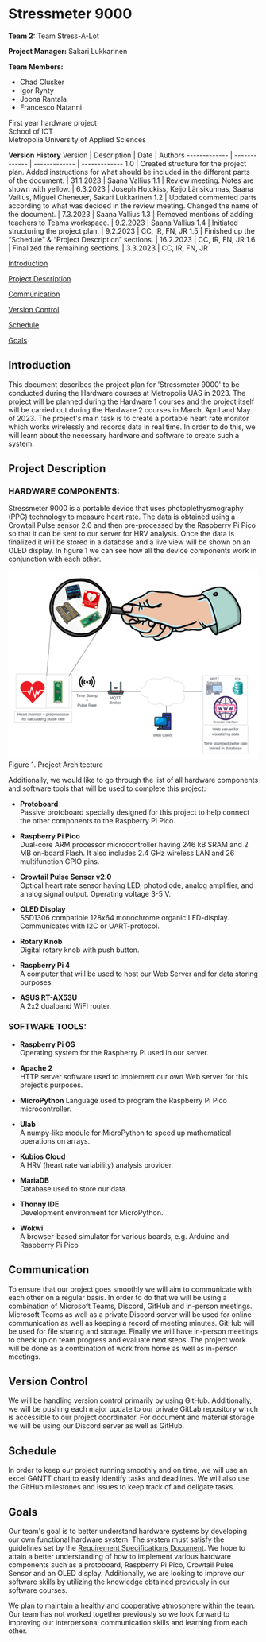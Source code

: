 # Stressmeter 9000

**Team 2:** Team Stress-A-Lot

**Project Manager:** Sakari Lukkarinen

**Team Members:**
- Chad Clusker
- Igor Rynty
- Joona Rantala
- Francesco Natanni 
 
First year hardware project\
School of ICT\
Metropolia University of Applied Sciences

**Version History**
Version | Description | Date | Authors
------------- | ------------- | ------------- | -------------
1.0 | Created structure for the project plan. Added instructions for what should be included in the different parts of the document. | 31.1.2023 | Saana Vallius
1.1 | Review meeting. Notes are shown with yellow. | 6.3.2023 | Joseph Hotckiss, Keijo Länsikunnas, Saana Vallius, Miguel Cheneuer, Sakari Lukkarinen
1.2 | Updated commented parts according to what was decided in the review meeting. Changed the name of the document. | 7.3.2023 | Saana Vallius
1.3 | Removed mentions of adding teachers to Teams workspace. | 9.2.2023 | Saana Vallius
1.4 | Initiated structuring the project plan. | 9.2.2023 | CC, IR, FN, JR
1.5 | Finished up the “Schedule” & “Project Description” sections. | 16.2.2023 | CC, IR, FN, JR
1.6 | Finalized the remaining sections. | 3.3.2023 | CC, IR, FN, JR

[Introduction](#introduction)

[Project Description](#project-description)

[Communication](#communication)

[Version Control](#version-control)

[Schedule](#schedule)

[Goals](#goals)

## Introduction

This document describes the project plan for 'Stressmeter 9000' to be conducted during the Hardware courses at Metropolia UAS in 2023. The project will be planned during the Hardware 1 courses and the project itself will be carried out during the Hardware 2 courses in March, April and May of 2023. 
The project's main task is to create a portable heart rate monitor which works wirelessly and records data in real time. 
In order to do this, we will learn about the necessary hardware and software to create such a system.

## Project Description

### HARDWARE COMPONENTS:

Stressmeter 9000 is a portable device that uses photoplethysmography (PPG) technology to measure heart rate. The data is obtained using a Crowtail Pulse sensor 2.0 and then pre-processed by the Raspberry Pi Pico so that it can be sent to our server for HRV analysis. Once the data is finalized it will be stored in a database and a live view will be shown on an OLED display. In figure 1 we can see how all the device components work in conjunction with each other. 

![Project Architecture Diagram](/Images/Project_arichitecture.png)
Figure 1. Project Architecture 

Additionally, we would like to go through the list of all hardware components and software tools that will be used to complete this project: 
- **Protoboard**\
    Passive protoboard specially designed for this project to help connect the other components to the Raspberry Pi Pico. 

- **Raspberry Pi Pico**\
    Dual-core ARM processor microcontroller having 246 kB SRAM and 2 MB on-board Flash. It also includes 2.4 GHz wireless LAN and 26 multifunction GPIO pins. 

- **Crowtail Pulse Sensor v2.0**\
    Optical heart rate sensor having LED, photodiode, analog amplifier, and analog signal output. Operating voltage 3-5 V. 

- **OLED Display**\
    SSD1306 compatible 128x64 monochrome organic LED-display. Communicates with I2C or UART-protocol. 

- **Rotary Knob**\
    Digital rotary knob with push button. 

- **Raspberry Pi 4**\
    A computer that will be used to host our Web Server and for data storing purposes. 

- **ASUS RT-AX53U**\
    A 2x2 dualband WiFI router. 

### SOFTWARE TOOLS:

- **Raspberry Pi OS**\
    Operating system for the Raspberry Pi used in our server. 

- **Apache 2**\
    HTTP server software used to implement our own Web server for this project’s purposes. 

- **MicroPython**
    Language used to program the Raspberry Pi Pico microcontroller. 

- **Ulab**\
    A numpy-like module for MicroPython to speed up mathematical operations on arrays. 

- **Kubios Cloud**\
    A HRV (heart rate variability) analysis provider. 

- **MariaDB**\
    Database used to store our data. 

- **Thonny IDE**\
    Development environment for MicroPython. 

- **Wokwi**\
    A browser-based simulator for various boards, e.g. Arduino and Raspberry Pi Pico

## Communication

To ensure that our project goes smoothly we will aim to communicate with each other on a regular basis. In order to do that we will be using a combination of Microsoft Teams, Discord, GitHub and in-person meetings. Microsoft Teams as well as a private Discord server will be used for online communication as well as keeping a record of meeting minutes. GitHub will be used for file sharing and storage. Finally we will have in-person meetings to check up on team progress and evaluate next steps. The project work will be done as a combination of work from home as well as in-person meetings.

## Version Control

We will be handling version control primarily by using GitHub. Additionally, we will be pushing each major update to our private GitLab repository which is accessible to our project coordinator. For document and material storage we will be using our Discord server as well as GitHub. 

## Schedule

In order to keep our project running smoothly and on time, we will use an excel GANTT chart to easily identify tasks and deadlines. We will also use the GitHub milestones and issues to keep track of and deligate tasks.

## Goals

Our team's goal is to better understand hardware systems by developing our own functional hardware system. The system must satisfy the guidelines set by the [Requirement Specifications Document](https://github.com/murphyslemon/RecoveryAndStressMeter/blob/main/RequirementSpecifications.md). We hope to attain a better understanding of how to implement various hardware components such as a protoboard, Raspberry Pi Pico, Crowtail Pulse Sensor and an OLED display. Additionally, we are looking to improve our software skills by utilizing the knowledge obtained previously in our software courses.

We plan to maintain a healthy and cooperative atmosphere within the team. Our team has not worked together previously so we look forward to improving our interpersonal communication skills and learning from each other.
